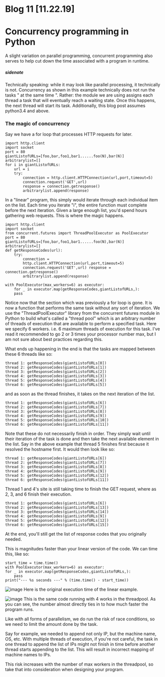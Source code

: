 # Blog 11 [11.22.19]

# Concurrency programming in Python

A slight variation on parallel programming, concurrent programming also serves to help cut down the time associated with a program in runtime.

##### sidenote
Technically speaking: while it may look like parallel processing, it technically is not. Concurrency as shown in this example technically does not run the tasks " at the same time ". Rather: the module we are using assigns each thread a task that will eventually reach a waiting state. Once this happens, the next thread will start its task. 
Additionally, this blog post assumes python3.4 and above.

### The magic of concurrency

Say we have a for loop that processes HTTP requests for later.
```
import http.client
import socket
port = 80
giantListofURLs=[foo,bar,foo1,bar1......foo(N),bar(N)]
arbitrarylist=[]
for i in giantListofURLs: 
	url = i
	try:
		connection = http.client.HTTPConnection(url,port,timeout=5)
		connection.request('GET',url)
		response = connection.getresponse()
		arbitrarylist.append(response)
 ```
 In a "linear" program, this simply would  iterate through each individual item on the list. 
 Each time you iterate "i", the entire function must complete  before the next iteration.
 Given a large enough list, you'd spend hours gathering web requests. This is where the magic happens.

```
import http.client
import socket
from concurrent.futures import ThreadPoolExecutor as PoolExecutor 
port = 80 
giantListofURLs=[foo,bar,foo1,bar1......foo(N),bar(N)] 
arbitrarylist=[]
def getResponseCodes(url):
	try:
		connection = 
		http.client.HTTPConnection(url,port,timeout=5) 
		connection.request('GET',url) response = connection.getresponse() 
		arbitrarylist.append(response)
	
with PoolExecutor(max_workers=6) as executor:
	for _ in executor.map(getResponseCodes,giantListofURLs,):
	pass
```
Notice now that the section which was previously a for loop is gone. It is now a function that performs the same task without any sort of iteration.
We use the "ThreadPoolExecutor" library from the concurrent futures module in Python to build what's called a "thread pool" which is an arbitrary number of threads of execution that are available to perform a specified task.
Here we specify 6 workers. i.e. 6 maximum threads of execution for this task. I've read it recommended to go 2 or 3 times your processor number max, but I am not sure about best practices regarding this.

What ends up happening in the end is that the tasks are mapped between these 6 threads like so:
```
thread 1: getResponseCodes(giantListofURLs[0])
thread 2: getResponseCodes(giantListofURLs[1])
thread 3: getResponseCodes(giantListofURLs[2])
thread 4: getResponseCodes(giantListofURLs[3])
thread 5: getResponseCodes(giantListofURLs[4])
thread 6: getResponseCodes(giantListofURLs[5])
```
and as soon as the thread finishes, it takes on the next iteration of the list.
```
thread 1: getResponseCodes(giantListofURLs[6])
thread 2: getResponseCodes(giantListofURLs[7])
thread 3: getResponseCodes(giantListofURLs[8])
thread 4: getResponseCodes(giantListofURLs[9])
thread 5: getResponseCodes(giantListofURLs[10])
thread 6: getResponseCodes(giantListofURLs[11])
```
Note that these do not necessarily finish in order. They simply wait until their iteration of the task is done and then take the next available element in the list. Say in the above example that thread 5 finishes first because it resolved the hostname first. It would then look like so:
```
thread 1: getResponseCodes(giantListofURLs[6])
thread 2: getResponseCodes(giantListofURLs[7])
thread 3: getResponseCodes(giantListofURLs[8])
thread 4: getResponseCodes(giantListofURLs[9])
thread 5: getResponseCodes(giantListofURLs[12])
thread 6: getResponseCodes(giantListofURLs[11])
```
Thread 1 and 4's site is still taking time to finish the GET request, where as 2, 3, and 6 finish their execution.
```
thread 1: getResponseCodes(giantListofURLs[6])
thread 2: getResponseCodes(giantListofURLs[13])
thread 3: getResponseCodes(giantListofURLs[14])
thread 4: getResponseCodes(giantListofURLs[9])
thread 5: getResponseCodes(giantListofURLs[12])
thread 6: getResponseCodes(giantListofURLs[15])
```
At the end, you'll still get the list of response codes that you originally needed.

This is magnitudes faster than your linear version of the code. 
We can time this, like so:
```
start_time = time.time()
with PoolExecutor(max_workers=6) as executor:
for _ in executor.map(getResponseCodes,giantListofURLs,):
	pass
print("--- %s seconds ---" % (time.time() - start_time))
```
![image](https://user-images.githubusercontent.com/20525440/69475302-561df400-0d80-11ea-9679-cae5436e1464.png)
Here is the original execution time of the linear example.

![image](https://user-images.githubusercontent.com/20525440/69475313-6cc44b00-0d80-11ea-8d62-1d14d240ab8b.png)
This is the same code running with 4 works in the threadpool. As you can see, the number almost directly ties in to how much faster the program runs. 

Like with all forms of parallelism, we do run the risk of race conditions, so we need to limit the amount done by the task.

Say for example, we needed to append not only IP, but the machine name, OS, etc.
With multiple threads of execution, if you're not careful, the task in one thread to append the list of IPs might not finish in time before another thread starts appending to the list. This will result in incorrect mapping of  machine names to IPs.

This risk increases with the number of max workers in the threadpool, so take that into consideration when designing your program.
